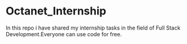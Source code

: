 # Octanet_Internship
In this repo i have shared my internship tasks in the field of Full Stack Development.Everyone can use code for free. 
